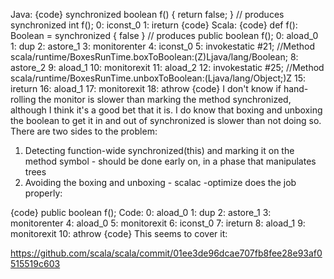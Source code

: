 Java:
{code}
synchronized boolean f() { return false; }
// produces
synchronized int f();
   0:	iconst_0
   1:	ireturn
{code}
Scala:
{code}
def f(): Boolean = synchronized { false }
// produces
public boolean f();
   0:	aload_0
   1:	dup
   2:	astore_1
   3:	monitorenter
   4:	iconst_0
   5:	invokestatic	#21; //Method scala/runtime/BoxesRunTime.boxToBoolean:(Z)Ljava/lang/Boolean;
   8:	astore_2
   9:	aload_1
   10:	monitorexit
   11:	aload_2
   12:	invokestatic	#25; //Method scala/runtime/BoxesRunTime.unboxToBoolean:(Ljava/lang/Object;)Z
   15:	ireturn
   16:	aload_1
   17:	monitorexit
   18:	athrow
{code}
I don't know if hand-rolling the monitor is slower than marking the method synchronized, although I think it's a good bet that it is.  I do know that boxing and unboxing the boolean to get it in and out of synchronized is slower than not doing so.
There are two sides to the problem:
1. Detecting function-wide synchronized(this) and marking it on the method symbol - should be done early on, in a phase that manipulates trees
2. Avoiding the boxing and unboxing - scalac -optimize does the job properly:

{code}
public boolean f();
  Code:
   0:	aload_0
   1:	dup
   2:	astore_1
   3:	monitorenter
   4:	aload_0
   5:	monitorexit
   6:	iconst_0
   7:	ireturn
   8:	aload_1
   9:	monitorexit
   10:	athrow
{code}
This seems to cover it:

https://github.com/scala/scala/commit/01ee3de96dcae707fb8fee28e93af0515519c603
